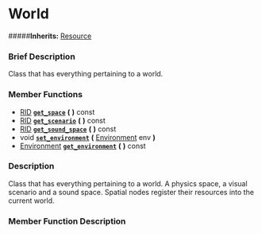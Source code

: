 #  World  
#####**Inherits:** [Resource](class_resource)

###  Brief Description  
Class that has everything pertaining to a world.

###  Member Functions 
  * [RID](class_rid)  **[`get_space`](#get_space)**  **(** **)** const
  * [RID](class_rid)  **[`get_scenario`](#get_scenario)**  **(** **)** const
  * [RID](class_rid)  **[`get_sound_space`](#get_sound_space)**  **(** **)** const
  * void  **[`set_environment`](#set_environment)**  **(** [Environment](class_environment) env  **)**
  * [Environment](class_environment)  **[`get_environment`](#get_environment)**  **(** **)** const

###  Description  
Class that has everything pertaining to a world. A physics space, a visual scenario and a sound space. Spatial nodes register their resources into the current world.

###  Member Function Description  
